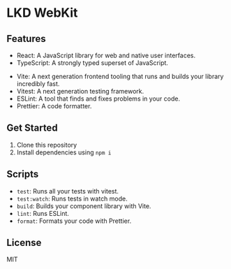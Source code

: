 # LKD WebKit

## Features

- React: A JavaScript library for web and native user interfaces.
- TypeScript: A strongly typed superset of JavaScript.
<!-- - Storybook: A frontend workshop for building UI components and pages in isolation. -->
- Vite: A next generation frontend tooling that runs and builds your library incredibly fast.
- Vitest: A next generation testing framework.
- ESLint: A tool that finds and fixes problems in your code.
- Prettier: A code formatter.

## Get Started

1. Clone this repository
2. Install dependencies using `npm i`

## Scripts

<!-- - `dev`: Starts the local Storybook server, use this to develop and preview your components. -->

- `test`: Runs all your tests with vitest.
- `test:watch`: Runs tests in watch mode.
- `build`: Builds your component library with Vite.
- `lint`: Runs ESLint.
- `format`: Formats your code with Prettier.

## License

MIT
